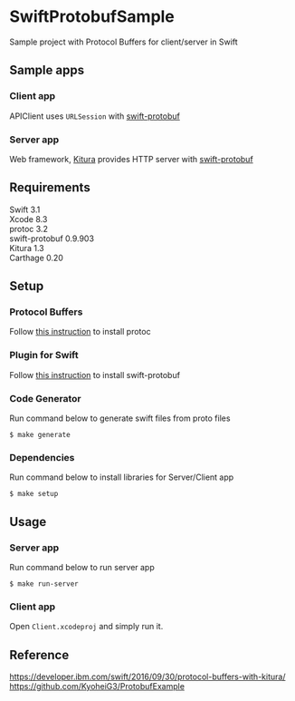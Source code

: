 # SwiftProtobufSample
Sample project with Protocol Buffers for client/server in Swift

## Sample apps

### Client app

APIClient uses `URLSession` with [swift-protobuf](https://github.com/apple/swift-protobuf)

### Server app

Web framework, [Kitura](http://www.kitura.io/) provides HTTP server with [swift-protobuf](https://github.com/apple/swift-protobuf)

## Requirements

Swift 3.1  
Xcode 8.3    
protoc 3.2  
swift-protobuf 0.9.903  
Kitura 1.3  
Carthage 0.20  

## Setup

### Protocol Buffers

Follow [this instruction](https://github.com/google/) to install protoc

### Plugin for Swift

Follow [this instruction](https://github.com/apple/swift-protobuf#build-and-install) to install swift-protobuf

### Code Generator

Run command below to generate swift files from proto files

```
$ make generate
```

### Dependencies

Run command below to install libraries for Server/Client app

```
$ make setup
```

## Usage

### Server app

Run command below to run server app

```
$ make run-server
```

### Client app

Open `Client.xcodeproj` and simply run it.

## Reference

https://developer.ibm.com/swift/2016/09/30/protocol-buffers-with-kitura/
https://github.com/KyoheiG3/ProtobufExample
